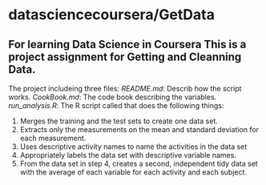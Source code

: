 datasciencecoursera/GetData
===================

For learning Data Science  in Coursera 
This is a project assignment for Getting and Cleanning Data.
------------------------------------------------------------

The project includeing three files:
*README.md*: Describ how the script works.
*CookBook.md*: The code book describing the variables.
*run_analysis.R*: The R script called that does the following things:
1. Merges the training and the test sets to create one data set.
2. Extracts only the measurements on the mean and standard deviation for each measurement. 
3. Uses descriptive activity names to name the activities in the data set
4. Appropriately labels the data set with descriptive variable names. 
5. From the data set in step 4, creates a second, independent tidy data set with the average of each variable for each activity and each subject. 